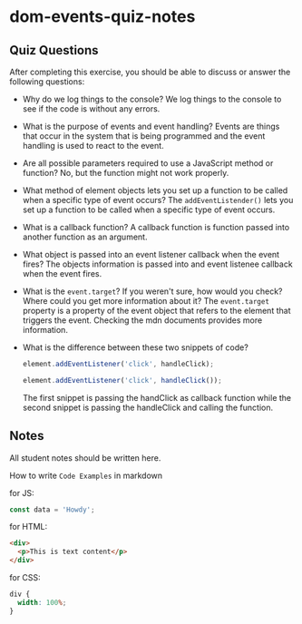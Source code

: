 # dom-events-quiz-notes

## Quiz Questions

After completing this exercise, you should be able to discuss or answer the following questions:

- Why do we log things to the console?
  We log things to the console to see if the code is without any errors.

- What is the purpose of events and event handling?
  Events are things that occur in the system that is being programmed and the event handling is used to react to the event.

- Are all possible parameters required to use a JavaScript method or function?
  No, but the function might not work properly.

- What method of element objects lets you set up a function to be called when a specific type of event occurs?
  The `addEventListender()` lets you set up a function to be called when a specific type of event occurs.

- What is a callback function?
  A callback function is function passed into another function as an argument.

- What object is passed into an event listener callback when the event fires?
  The objects information is passed into and event listenee callback when the event fires.

- What is the `event.target`? If you weren't sure, how would you check? Where could you get more information about it?
  The `event.target` property is a property of the event object that refers to the element that triggers the event.
  Checking the mdn documents provides more information.

- What is the difference between these two snippets of code?
  ```js
  element.addEventListener('click', handleClick);
  ```
  ```js
  element.addEventListener('click', handleClick());
  ```
  The first snippet is passing the handClick as callback function while the second snippet is passing the handleClick and calling the function.

## Notes

All student notes should be written here.

How to write `Code Examples` in markdown

for JS:

```javascript
const data = 'Howdy';
```

for HTML:

```html
<div>
  <p>This is text content</p>
</div>
```

for CSS:

```css
div {
  width: 100%;
}
```
